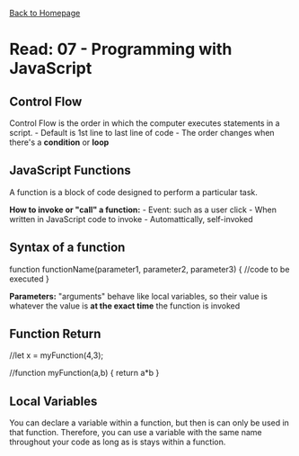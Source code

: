 [Back to Homepage](https://alysondorfman.github.io/reading-notes/)

# Read: 07 - Programming with JavaScript

## Control Flow

Control Flow is the order in which the computer executes statements in a script. 
    - Default is 1st line to last line of code
    - The order changes when there's a **condition** or **loop**

## JavaScript Functions

A function is a block of code designed to perform a particular task. 

**How to invoke or "call" a function:** 
    - Event: such as a user click
    - When written in JavaScript code to invoke
    - Automattically, self-invoked

## Syntax of a function

function functionName(parameter1, parameter2, parameter3) {
    //code to be executed
}

**Parameters:** "arguments" behave like local variables, so their value is whatever the value is __at the exact time__ the function is invoked

## Function Return

//let x = myFunction(4,3);

//function myFunction(a,b) {
    return a*b
}

## Local Variables

You can declare a variable within a function, but then is can only be used in that function. Therefore, you can use a variable with the same name throughout your code as long as is stays within a function.